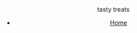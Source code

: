 <DOCTYPE html>
<html>
<head> 
<title>tasty treats</title>
</head>

<body>
  <header> 
  <hi>tasty treats</hi>
  <nav>
  <ul>
  <li><a href="html">Home</a></li>
